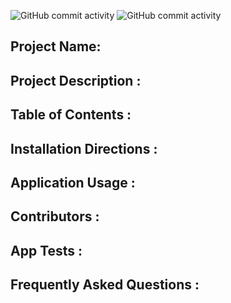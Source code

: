 
    
![GitHub commit activity](https://img.shields.io/github/commit-activity/w/troylochner/Good-ReadMe-Maker?style=flat-square)
![GitHub commit activity](https://img.shields.io/github/commit-activity/w/troylochner/covid19-info?style=for-the-badge)

## Project Name: 


## Project Description :


## Table of Contents :


## Installation Directions :


## Application Usage :


## Contributors :


## App Tests :


## Frequently Asked Questions :

